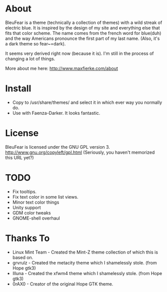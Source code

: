 About
=====
BleuFear is a theme (technically a collection of themes) with a wild 
streak of electric blue. It is inspired by the design of my site and 
everything else that fits that color scheme. The name comes from the 
french word for blue(duh) and the way Americans pronounce the first part 
of my last name. (Also, it's a dark theme so fear~=dark).

It seems very derived right now (because it is). I'm still in the 
process of changing a lot of things.

More about me here: http://www.maxfierke.com/about

Install
=======

* Copy to /usr/share/themes/ and select it in which ever way you normally do.
* Use with Faenza-Darker. It looks fantastic.

License
=======

BleuFear is licensed under the GNU GPL version 3.
<http://www.gnu.org/copyleft/gpl.html> (Seriously, you haven't memorized 
this URL yet?)

TODO
====
* Fix tooltips.
* Fix text color in some list views.
* Minor text color things
* Unity support
* GDM color tweaks
* GNOME-shell overhaul

Thanks To
=========
* Linux Mint Team - Created the Mint-Z theme collection of which this is 
based on.
* grvrulz - Created the metacity theme which I shamelessly 
stole. (from Hope gtk3)
* Illuna - Created the xfwm4 theme which I shamelessly stole. (from Hope 
gtk3)
* 0rAX0 - Creator of the original Hope GTK theme.
